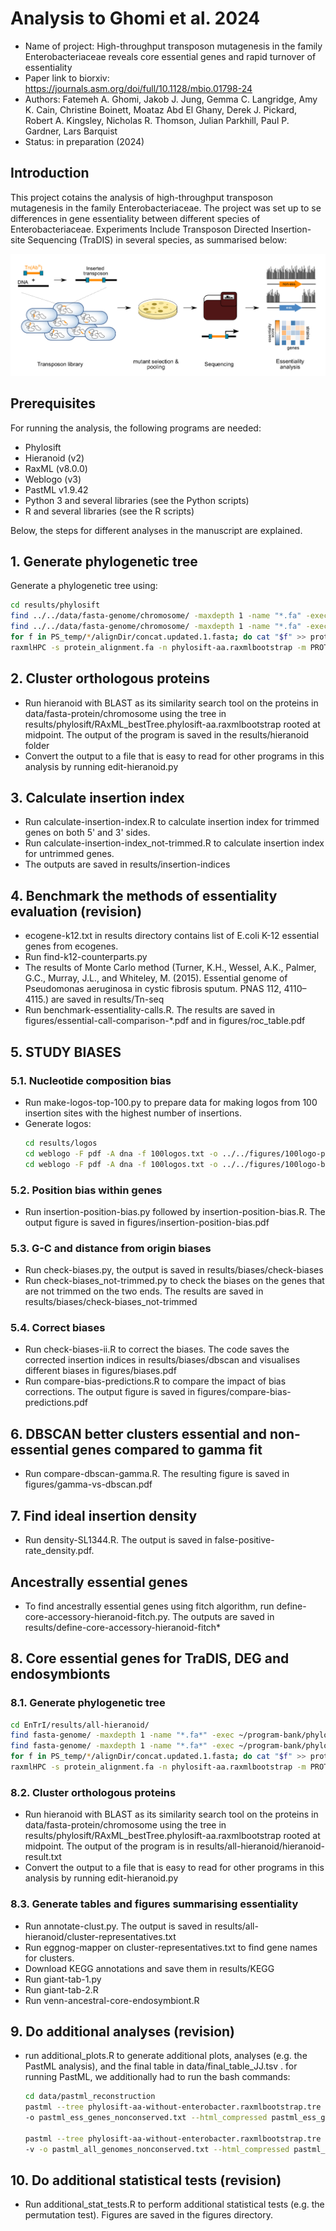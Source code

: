 # Analysis to Ghomi et al. 2024

- Name of project: High-throughput transposon mutagenesis in the family Enterobacteriaceae reveals core essential genes 
and rapid turnover of essentiality
- Paper link to biorxiv: https://journals.asm.org/doi/full/10.1128/mbio.01798-24
- Authors: Fatemeh A. Ghomi, Jakob J. Jung, Gemma C. Langridge, Amy K. Cain, Christine Boinett, Moataz Abd El Ghany, 
Derek J. Pickard, Robert A. Kingsley, Nicholas R. Thomson, Julian Parkhill, Paul P. Gardner, Lars Barquist
- Status: in preparation (2024)

## Introduction
This project cotains the analysis of high-throughput transposon mutagenesis in the family Enterobacteriaceae. The 
project was set up to se differences in gene essentiality between different species of Enterobacteriaceae. Experiments
Include Transposon Directed Insertion-site Sequencing (TraDIS) in several species, as summarised below:

![workflow](figures/workflow.png)

## Prerequisites
For running the analysis, the following programs are needed:
* Phylosift
* Hieranoid (v2)
* RaxML (v8.0.0)
* Weblogo (v3)
* PastML v1.9.42
* Python 3 and several libraries (see the Python scripts)
* R and several libraries (see the R scripts)


Below, the steps for different analyses in the manuscript are explained.

## 1. Generate phylogenetic tree
Generate a phylogenetic tree using:
```bash
cd results/phylosift
find ../../data/fasta-genome/chromosome/ -maxdepth 1 -name "*.fa" -exec ~/program-bank/phylosift_v1.0.1/phylosift search --isolate --besthit {} \;
find ../../data/fasta-genome/chromosome/ -maxdepth 1 -name "*.fa" -exec ~/program-bank/phylosift_v1.0.1/phylosift align --isolate --besthit {} \;
for f in PS_temp/*/alignDir/concat.updated.1.fasta; do cat "$f" >> protein_alignment.fa; done
raxmlHPC -s protein_alignment.fa -n phylosift-aa.raxmlbootstrap -m PROTGAMMALG4M -p 1234 -f a -x 1234 -# 100
```

## 2. Cluster orthologous proteins
* Run hieranoid with BLAST as its similarity search tool on the proteins in data/fasta-protein/chromosome using the tree 
in results/phylosift/RAxML_bestTree.phylosift-aa.raxmlbootstrap rooted at midpoint. The output of the program is saved 
in the results/hieranoid folder
* Convert the output to a file that is easy to read for other programs in this analysis by running edit-hieranoid.py

## 3. Calculate insertion index
* Run calculate-insertion-index.R to calculate insertion index for trimmed genes on both 5' and 3' sides.
* Run calculate-insertion-index_not-trimmed.R to calculate insertion index for untrimmed genes.
* The outputs are saved in results/insertion-indices

## 4. Benchmark the methods of essentiality evaluation (revision)
* ecogene-k12.txt in results directory contains list of E.coli K-12 essential genes from ecogenes.
* Run find-k12-counterparts.py
* The results of Monte Carlo method (Turner, K.H., Wessel, A.K., Palmer, G.C., Murray, J.L., and Whiteley, M. (2015). Essential genome of Pseudomonas aeruginosa in cystic fibrosis sputum. PNAS 112, 4110–4115.) are saved in results/Tn-seq
* Run benchmark-essentiality-calls.R. The results are saved in figures/essential-call-comparison-*.pdf and in figures/roc_table.pdf

## 5. STUDY BIASES
### 5.1. Nucleotide composition bias
* Run make-logos-top-100.py to prepare data for making logos from 100 insertion sites with the highest number of insertions.
* Generate logos:
    ```bash
    cd results/logos
    cd weblogo -F pdf -A dna -f 100logos.txt -o ../../figures/100logo-prob.pdf -s large -U probability
    cd weblogo -F pdf -A dna -f 100logos.txt -o ../../figures/100logo-bits.pdf -s large --composition "{'A':23, 'C':27, 'G':27, 'T':23}"
    ```
### 5.2. Position bias within genes
* Run insertion-position-bias.py followed by insertion-position-bias.R. The output figure is saved in figures/insertion-position-bias.pdf

### 5.3. G-C and distance from origin biases
* Run check-biases.py, the output is saved in results/biases/check-biases
* Run check-biases_not-trimmed.py to check the biases on the genes that are not trimmed on the two ends. The results are saved in results/biases/check-biases_not-trimmed

### 5.4. Correct biases
* Run check-biases-ii.R to correct the biases. The code saves the corrected insertion indices in results/biases/dbscan and visualises different biases in figures/biases.pdf
* Run compare-bias-predictions.R to compare the impact of bias corrections. The output figure is saved in figures/compare-bias-predictions.pdf

## 6. DBSCAN better clusters essential and non-essential genes compared to gamma fit
* Run compare-dbscan-gamma.R. The resulting figure is saved in figures/gamma-vs-dbscan.pdf

## 7. Find ideal insertion density
* Run density-SL1344.R. The output is saved in false-positive-rate_density.pdf.

## Ancestrally essential genes
* To find ancestrally essential genes using fitch algorithm, run define-core-accessory-hieranoid-fitch.py. The outputs 
are saved in results/define-core-accessory-hieranoid-fitch*

## 8. Core essential genes for TraDIS, DEG and endosymbionts
### 8.1. Generate phylogenetic tree

```bash
cd EnTrI/results/all-hieranoid/
find fasta-genome/ -maxdepth 1 -name "*.fa*" -exec ~/program-bank/phylosift_v1.0.1/phylosift search --isolate --besthit {} \;
find fasta-genome/ -maxdepth 1 -name "*.fa*" -exec ~/program-bank/phylosift_v1.0.1/phylosift align --isolate --besthit {} \;
for f in PS_temp/*/alignDir/concat.updated.1.fasta; do cat "$f" >> protein_alignment.fa; done
raxmlHPC -s protein_alignment.fa -n phylosift-aa.raxmlbootstrap -m PROTGAMMALG4M -p 1234 -f a -x 1234 -# 100
```


### 8.2. Cluster orthologous proteins
* Run hieranoid with BLAST as its similarity search tool on the proteins in data/fasta-protein/chromosome using the tree 
in results/phylosift/RAxML_bestTree.phylosift-aa.raxmlbootstrap rooted at midpoint. The output of the program is in 
results/all-hieranoid/hieranoid-result.txt
* Convert the output to a file that is easy to read for other programs in this analysis by running edit-hieranoid.py

### 8.3. Generate tables and figures summarising essentiality
* Run annotate-clust.py. The output is saved in results/all-hieranoid/cluster-representatives.txt
* Run eggnog-mapper on cluster-representatives.txt to find gene names for clusters.
* Download KEGG annotations and save them in results/KEGG
* Run giant-tab-1.py
* Run giant-tab-2.R
* Run venn-ancestral-core-endosymbiont.R

## 9. Do additional analyses (revision)
* run additional_plots.R to generate additional plots, analyses (e.g. the PastML analysis), and the final table in 
data/final_table_JJ.tsv . for running PastML, we additionally had to run the bash commands: 
  ```bash
  cd data/pastml_reconstruction
  pastml --tree phylosift-aa-without-enterobacter.raxmlbootstrap.tre --data table_only_ess_genes.tsv --data_sep "\t" -v \
  -o pastml_ess_genes_nonconserved.txt --html_compressed pastml_ess_genes_nonconserved.html
  
  pastml --tree phylosift-aa-without-enterobacter.raxmlbootstrap.tre --data all_genomes_nonconserved.tsv --data_sep "\t"\ 
  -v -o pastml_all_genomes_nonconserved.txt --html_compressed pastml_all_genomes_nonconserved.html
  ```

## 10. Do additional statistical tests (revision)
* Run additional_stat_tests.R to perform additional statistical tests (e.g. the permutation test). Figures are saved
in the figures directory.

